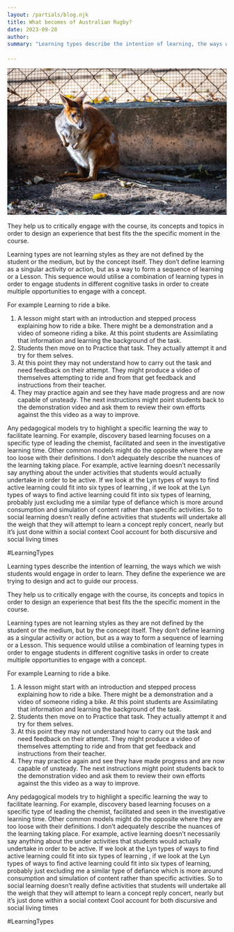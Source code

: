 ```yaml
---
layout: /partials/blog.njk
title: What becomes of Australian Rugby?
date: 2023-09-28 
author:
summary: "Learning types describe the intention of learning, the ways which we wish students would engage in order to learn. They define the experience we are trying to design and act to guide our process."

---
```


![img](images/wallaby.jpeg)


They help us to critically engage with the course, its concepts and topics in order to design an experience that best fits the the specific moment in the course. 

Learning types are not learning styles as they are not defined by the student or the medium, but by the concept itself. They don’t define learning as a singular activity or action, but as a way to form a sequence of learning or a Lesson. This sequence would utilise a combination of learning types in order to engage students in different cognitive tasks in order to create multiple opportunities to engage with a concept. 

For example Learning to ride a bike. 

1. A lesson might start with an introduction and stepped process explaining how to ride a bike. There might be a demonstration and a video of someone riding a bike. At this point students are Assimilating that information and learning the background of the task. 
2. Students then move on to Practice that task. They actually attempt it and try for them selves. 
3. At this point they may not understand how to carry out the task and need feedback on their attempt. They might produce a video of themselves attempting to ride and from that get feedback and instructions from their teacher. 
4. They may practice again and see they have made progress and are now capable of unsteady. The next instructions might point students back to the demonstration video and ask  them to review their own efforts against the this video as a way to improve. 

Any pedagogical models try to highlight a specific learning the way to facilitate learning. For example, discovery based learning focuses on a specific type of leading the chemist, facilitated and seen in the investigative learning time. Other common models might do the opposite where they are too loose with their definitions. I don’t adequately describe the nuances of the learning taking place. For example, active learning doesn’t necessarily say anything about the under activities that students would actually undertake in order to be active. If we look at the Lyn types of ways to find active learning could fit into six types of learning  , if we look at the Lyn types of ways to find active learning could fit into six types of learning, probably just excluding me a similar type of defiance which is more around consumption and simulation of content rather than specific activities. So to social learning doesn’t really define activities that students will undertake all the weigh that they will attempt to learn a concept reply concert, nearly but it’s just done within a social context  Cool account for both discursive and social living times 

#LearningTypes 

<div class="comment">
Learning types describe the intention of learning, the ways which we wish students would engage in order to learn. They define the experience we are trying to design and act to guide our process. 
</div>

They help us to critically engage with the course, its concepts and topics in order to design an experience that best fits the the specific moment in the course. 

Learning types are not learning styles as they are not defined by the student or the medium, but by the concept itself. They don’t define learning as a singular activity or action, but as a way to form a sequence of learning or a Lesson. This sequence would utilise a combination of learning types in order to engage students in different cognitive tasks in order to create multiple opportunities to engage with a concept. 

For example Learning to ride a bike. 

1. A lesson might start with an introduction and stepped process explaining how to ride a bike. There might be a demonstration and a video of someone riding a bike. At this point students are Assimilating that information and learning the background of the task. 
2. Students then move on to Practice that task. They actually attempt it and try for them selves. 
3. At this point they may not understand how to carry out the task and need feedback on their attempt. They might produce a video of themselves attempting to ride and from that get feedback and instructions from their teacher. 
4. They may practice again and see they have made progress and are now capable of unsteady. The next instructions might point students back to the demonstration video and ask  them to review their own efforts against the this video as a way to improve. 

Any pedagogical models try to highlight a specific learning the way to facilitate learning. For example, discovery based learning focuses on a specific type of leading the chemist, facilitated and seen in the investigative learning time. Other common models might do the opposite where they are too loose with their definitions. I don’t adequately describe the nuances of the learning taking place. For example, active learning doesn’t necessarily say anything about the under activities that students would actually undertake in order to be active. If we look at the Lyn types of ways to find active learning could fit into six types of learning  , if we look at the Lyn types of ways to find active learning could fit into six types of learning, probably just excluding me a similar type of defiance which is more around consumption and simulation of content rather than specific activities. So to social learning doesn’t really define activities that students will undertake all the weigh that they will attempt to learn a concept reply concert, nearly but it’s just done within a social context  Cool account for both discursive and social living times 

#LearningTypes 
